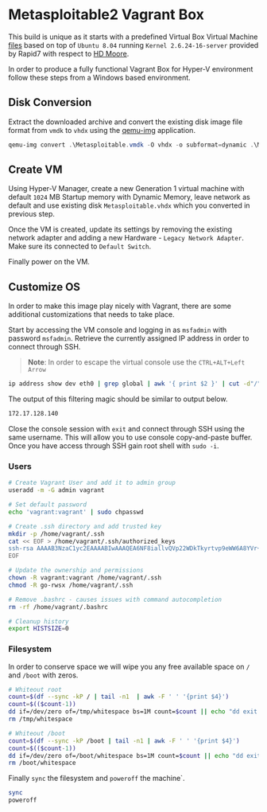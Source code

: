 # Metasploitable2 Vagrant Box

This build is unique as it starts with a predefined Virtual Box Virtual Machine [files](https://docs.rapid7.com/metasploit/metasploitable-2/) based on top of `Ubuntu 8.04` running `Kernel 2.6.24-16-server` provided by Rapid7 with respect to [HD Moore](https://twitter.com/hdmoore).

In order to produce a fully functional Vagrant Box for Hyper-V environment follow these steps from a Windows based environment.


## Disk Conversion

Extract the downloaded archive and convert the existing disk image file format from `vmdk` to `vhdx` using the [qemu-img](https://community.chocolatey.org/packages/qemu-img) application.

```powershell
qemu-img convert .\Metasploitable.vmdk -O vhdx -o subformat=dynamic .\Metasploitable.vhdx
```

## Create VM

Using Hyper-V Manager, create a new Generation 1 virtual machine with default `1024` MB Startup memory with Dynamic Memory, leave network as default and use existing disk `Metasploitable.vhdx` which you converted in previous step.

Once the VM is created, update its settings by removing the existing network adapter and adding a new Hardware - `Legacy Network Adapter`. Make sure its connected to `Default Switch`.

Finally power on the VM.


## Customize OS

In order to make this image play nicely with Vagrant, there are some additional customizations that needs to take place.

Start by accessing the VM console and logging in as `msfadmin` with password `msfadmin`. Retrieve the currently assigned IP address in order to connect through SSH.

> **Note**: In order to escape the virtual console use the `CTRL+ALT+Left Arrow`

```bash
ip address show dev eth0 | grep global | awk '{ print $2 }' | cut -d"/" -f1
```

The output of this filtering magic should be similar to output below.

```bash
172.17.128.140
```

Close the console session with `exit` and connect through SSH using the same username. This will allow you to use console copy-and-paste buffer. Once you have access through SSH gain root shell with `sudo -i`.

### Users

```bash
# Create Vagrant User and add it to admin group
useradd -m -G admin vagrant

# Set default password
echo 'vagrant:vagrant' | sudo chpasswd

# Create .ssh directory and add trusted key
mkdir -p /home/vagrant/.ssh
cat << EOF > /home/vagrant/.ssh/authorized_keys
ssh-rsa AAAAB3NzaC1yc2EAAAABIwAAAQEA6NF8iallvQVp22WDkTkyrtvp9eWW6A8YVr+kz4TjGYe7gHzIw+niNltGEFHzD8+v1I2YJ6oXevct1YeS0o9HZyN1Q9qgCgzUFtdOKLv6IedplqoPkcmF0aYet2PkEDo3MlTBckFXPITAMzF8dJSIFo9D8HfdOV0IAdx4O7PtixWKn5y2hMNG0zQPyUecp4pzC6kivAIhyfHilFR61RGL+GPXQ2MWZWFYbAGjyiYJnAmCP3NOTd0jMZEnDkbUvxhMmBYSdETk1rRgm+R4LOzFUGaHqHDLKLX+FIPKcF96hrucXzcWyLbIbEgE98OHlnVYCzRdK8jlqm8tehUc9c9WhQ== vagrant insecure public key
EOF

# Update the ownership and permissions
chown -R vagrant:vagrant /home/vagrant/.ssh
chmod -R go-rwsx /home/vagrant/.ssh

# Remove .bashrc - causes issues with command autocompletion
rm -rf /home/vagrant/.bashrc

# Cleanup history
export HISTSIZE=0
```


### Filesystem

In order to conserve space we will wipe you any free available space on `/` and `/boot` with zeros.

```bash
# Whiteout root
count=$(df --sync -kP / | tail -n1  | awk -F ' ' '{print $4}')
count=$(($count-1))
dd if=/dev/zero of=/tmp/whitespace bs=1M count=$count || echo "dd exit code $? is suppressed";
rm /tmp/whitespace

# Whiteout /boot
count=$(df --sync -kP /boot | tail -n1 | awk -F ' ' '{print $4}')
count=$(($count-1))
dd if=/dev/zero of=/boot/whitespace bs=1M count=$count || echo "dd exit code $? is suppressed";
rm /boot/whitespace
```

Finally `sync` the filesystem and `poweroff` the machine`.

```bash
sync
poweroff
```
